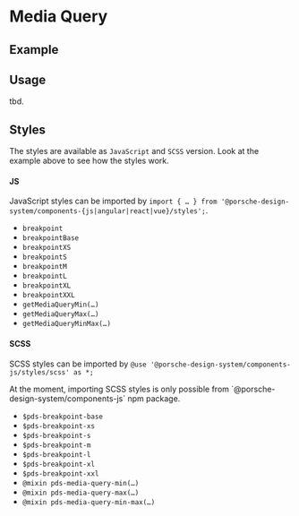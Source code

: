 # Media Query

<TableOfContents></TableOfContents>

## Example

<Playground :frameworkMarkup="codeExample">
  <ExampleDesignTokensMediaQuery />
</Playground>

## Usage

tbd.

## Styles

The styles are available as `JavaScript` and `SCSS` version. Look at the example above to see how the styles work.

#### JS

JavaScript styles can be imported by
`import { … } from '@porsche-design-system/components-{js|angular|react|vue}/styles';`.

- `breakpoint`
- `breakpointBase`
- `breakpointXS`
- `breakpointS`
- `breakpointM`
- `breakpointL`
- `breakpointXL`
- `breakpointXXL`
- `getMediaQueryMin(…)`
- `getMediaQueryMax(…)`
- `getMediaQueryMinMax(…)`

#### SCSS

SCSS styles can be imported by `@use '@porsche-design-system/components-js/styles/scss' as *;`

<p-inline-notification heading="Important note" state="warning" persistent="true">
 At the moment, importing SCSS styles is only possible from `@porsche-design-system/components-js` npm package.
</p-inline-notification>

- `$pds-breakpoint-base`
- `$pds-breakpoint-xs`
- `$pds-breakpoint-s`
- `$pds-breakpoint-m`
- `$pds-breakpoint-l`
- `$pds-breakpoint-xl`
- `$pds-breakpoint-xxl`
- `@mixin pds-media-query-min(…)`
- `@mixin pds-media-query-max(…)`
- `@mixin pds-media-query-min-max(…)`

<script lang="ts">
import Vue from 'vue';
import Component from 'vue-class-component';
import { getDesignTokensMediaQueryCodeSamples } from '@porsche-design-system/shared';
import ExampleDesignTokensMediaQuery from '@/pages/patterns/design-tokens/example-media-query.vue';

@Component({
  components: {
    ExampleDesignTokensMediaQuery
  },
})
export default class Code extends Vue {
  codeExample = getDesignTokensMediaQueryCodeSamples();
}
</script>
